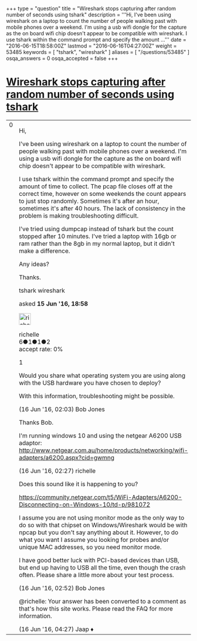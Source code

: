 +++
type = "question"
title = "Wireshark stops capturing after random number of seconds using tshark"
description = '''Hi, I&#x27;ve been using wireshark on a laptop to count the number of people walking past with mobile phones over a weekend. I&#x27;m using a usb wifi dongle for the capture as the on board wifi chip doesn&#x27;t appear to be compatible with wireshark. I use tshark within the command prompt and specify the amount ...'''
date = "2016-06-15T18:58:00Z"
lastmod = "2016-06-16T04:27:00Z"
weight = 53485
keywords = [ "tshark", "wireshark" ]
aliases = [ "/questions/53485" ]
osqa_answers = 0
osqa_accepted = false
+++

<div class="headNormal">

# [Wireshark stops capturing after random number of seconds using tshark](/questions/53485/wireshark-stops-capturing-after-random-number-of-seconds-using-tshark)

</div>

<div id="main-body">

<div id="askform">

<table id="question-table" style="width:100%;"><colgroup><col style="width: 50%" /><col style="width: 50%" /></colgroup><tbody><tr class="odd"><td style="width: 30px; vertical-align: top"><div class="vote-buttons"><span id="post-53485-upvote" class="ajax-command post-vote up" rel="nofollow" title="I like this post (click again to cancel)"> </span><div id="post-53485-score" class="post-score" title="current number of votes">0</div><span id="post-53485-downvote" class="ajax-command post-vote down" rel="nofollow" title="I dont like this post (click again to cancel)"> </span> <span id="favorite-mark" class="ajax-command favorite-mark" rel="nofollow" title="mark/unmark this question as favorite (click again to cancel)"> </span><div id="favorite-count" class="favorite-count"></div></div></td><td><div id="item-right"><div class="question-body"><p>Hi,</p><p>I've been using wireshark on a laptop to count the number of people walking past with mobile phones over a weekend. I'm using a usb wifi dongle for the capture as the on board wifi chip doesn't appear to be compatible with wireshark.</p><p>I use tshark within the command prompt and specify the amount of time to collect. The pcap file closes off at the correct time, however on some weekends the count appears to just stop randomly. Sometimes it's after an hour, sometimes it's after 40 hours. The lack of consistency in the problem is making troubleshooting difficult.</p><p>I've tried using dumpcap instead of tshark but the count stopped after 10 minutes. I've tried a laptop with 16gb or ram rather than the 8gb in my normal laptop, but it didn't make a difference.</p><p>Any ideas?</p><p>Thanks.</p></div><div id="question-tags" class="tags-container tags"><span class="post-tag tag-link-tshark" rel="tag" title="see questions tagged &#39;tshark&#39;">tshark</span> <span class="post-tag tag-link-wireshark" rel="tag" title="see questions tagged &#39;wireshark&#39;">wireshark</span></div><div id="question-controls" class="post-controls"></div><div class="post-update-info-container"><div class="post-update-info post-update-info-user"><p>asked <strong>15 Jun '16, 18:58</strong></p><img src="https://secure.gravatar.com/avatar/e3ed895d7006b6a9e42e035c85c85ea5?s=32&amp;d=identicon&amp;r=g" class="gravatar" width="32" height="32" alt="richelle&#39;s gravatar image" /><p><span>richelle</span><br />
<span class="score" title="6 reputation points">6</span><span title="1 badges"><span class="badge1">●</span><span class="badgecount">1</span></span><span title="1 badges"><span class="silver">●</span><span class="badgecount">1</span></span><span title="2 badges"><span class="bronze">●</span><span class="badgecount">2</span></span><br />
<span class="accept_rate" title="Rate of the user&#39;s accepted answers">accept rate:</span> <span title="richelle has no accepted answers">0%</span></p></div></div><div id="comments-container-53485" class="comments-container"><span id="53488"></span><div id="comment-53488" class="comment"><div id="post-53488-score" class="comment-score">1</div><div class="comment-text"><p>Would you share what operating system you are using along with the USB hardware you have chosen to deploy?</p><p>With this information, troubleshooting might be possible.</p></div><div id="comment-53488-info" class="comment-info"><span class="comment-age">(16 Jun '16, 02:03)</span> <span class="comment-user userinfo">Bob Jones</span></div></div><span id="53491"></span><div id="comment-53491" class="comment"><div id="post-53491-score" class="comment-score"></div><div class="comment-text"><p>Thanks Bob.</p><p>I'm running windows 10 and using the netgear A6200 USB adaptor: <a href="http://www.netgear.com.au/home/products/networking/wifi-adapters/a6200.aspx?cid=gwmng">http://www.netgear.com.au/home/products/networking/wifi-adapters/a6200.aspx?cid=gwmng</a></p></div><div id="comment-53491-info" class="comment-info"><span class="comment-age">(16 Jun '16, 02:27)</span> <span class="comment-user userinfo">richelle</span></div></div><span id="53492"></span><div id="comment-53492" class="comment"><div id="post-53492-score" class="comment-score"></div><div class="comment-text"><p>Does this sound like it is happening to you?</p><p><a href="https://community.netgear.com/t5/WiFi-Adapters/A6200-Disconnecting-on-Windows-10/td-p/981072">https://community.netgear.com/t5/WiFi-Adapters/A6200-Disconnecting-on-Windows-10/td-p/981072</a></p><p>I assume you are not using monitor mode as the only way to do so with that chipset on Windows/Wireshark would be with npcap but you don't say anything about it. However, to do what you want I assume you looking for probes and/or unique MAC addresses, so you need monitor mode.</p><p>I have good better luck with PCI-based devices than USB, but end up having to USB all the time, even though the crash often. Please share a little more about your test process.</p></div><div id="comment-53492-info" class="comment-info"><span class="comment-age">(16 Jun '16, 02:52)</span> <span class="comment-user userinfo">Bob Jones</span></div></div><span id="53493"></span><div id="comment-53493" class="comment"><div id="post-53493-score" class="comment-score"></div><div class="comment-text"><p><span>@richelle</span>: Your answer has been converted to a comment as that's how this site works. Please read the FAQ for more information.</p></div><div id="comment-53493-info" class="comment-info"><span class="comment-age">(16 Jun '16, 04:27)</span> <span class="comment-user userinfo">Jaap ♦</span></div></div></div><div id="comment-tools-53485" class="comment-tools"></div><div class="clear"></div><div id="comment-53485-form-container" class="comment-form-container"></div><div class="clear"></div></div></td></tr></tbody></table>

</div>

</div>

